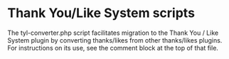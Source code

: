 # Thank You/Like System scripts

The tyl-converter.php script facilitates migration to the Thank You / Like System plugin by converting thanks/likes from other thanks/likes plugins. For instructions on its use, see the comment block at the top of that file.
